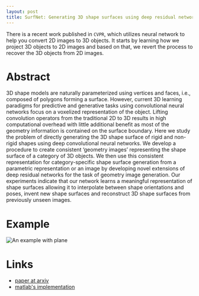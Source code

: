 ```yaml
---
layout: post
title: SurfNet: Generating 3D shape surfaces using deep residual networks
---
```


There is a recent work published in `CVPR`, which utilizes neural network to help you convert 2D images to 3D objects. It starts by learning how we project 3D objects to 2D images and based on that, we revert the process to recover the 3D objects from 2D images.

# Abstract
3D shape models are naturally parameterized using vertices and faces, i.e., composed of polygons forming a surface. However, current 3D learning paradigms for predictive and generative tasks using convolutional neural networks focus on a voxelized representation of the object. Lifting convolution operators from the traditional 2D to 3D results in high computational overhead with little additional benefit as most of the geometry information is contained on the surface boundary. Here we study the problem of directly generating the 3D shape surface of rigid and non-rigid shapes using deep convolutional neural networks. We develop a procedure to create consistent ‘geometry images’ representing the shape surface of a category of 3D objects. We then use this consistent representation for category-specific shape surface generation from a parametric representation or an image by developing novel extensions of deep residual networks for the task of geometry image generation. Our experiments indicate that our network learns a meaningful representation of shape surfaces allowing it to interpolate between shape orientations and poses, invent new shape surfaces and reconstruct 3D shape surfaces from previously unseen images.

# Example

![An example with plane](http://mmbiz.qpic.cn/mmbiz_jpg/UicQ7HgWiaUb2icicIClXvsWvQoNy792Iw5A25QfO0Ce8l5DYicZzgmIeLLHcWhoQvEox4dTAtarBDiaD53COelP1nHg/640?wx_fmt=jpeg&tp=webp&wxfrom=5&wx_lazy=1)

# Links

  - [paper at arxiv](https://arxiv.org/pdf/1703.04079.pdf)
  - [matlab's implementation](https://github.com/sinhayan/surfnet)

